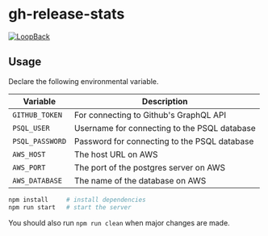 # gh-release-stats

[![LoopBack](https://github.com/strongloop/loopback-next/raw/master/docs/site/imgs/branding/Powered-by-LoopBack-Badge-(blue)-@2x.png)](http://loopback.io/)

## Usage

Declare the following environmental variable.

| Variable        | Description                                  |
| --------------- | -------------------------------------------- |
| `GITHUB_TOKEN`  | For connecting to Github's GraphQL API       |
| `PSQL_USER`     | Username for connecting to the PSQL database |
| `PSQL_PASSWORD` | Password for connecting to the PSQL database |
| `AWS_HOST`      | The host URL on AWS                          |
| `AWS_PORT`      | The port of the postgres server on AWS       |
| `AWS_DATABASE`  | The name of the database on AWS              |

```sh
npm install     # install dependencies
npm run start   # start the server
```

You should also run `npm run clean` when major changes are made.
